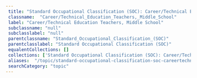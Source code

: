 ```yaml
--- 
 title: "Standard Occupational Classification (SOC): Career/Technical Education Teachers, Middle School" 
 classname:  "Career/Technical_Education_Teachers,_Middle_School" 
 label: "Career/Technical Education Teachers, Middle School" 
 subclassname: "null" 
 subclasslabel: "null" 
 parentclassname: "Standard_Occupational_Classification_(SOC)" 
 parentclasslabel: "Standard Occupational Classification (SOC)" 
 equalentCollections: [] 
 collections: ['Standard Occupational Classification (SOC): Career/Technical Education Teachers, Middle School']
 aliases:  "/topic/standard-occupational-classification-soc-careertechnical-education-teachers-middle-school"  
 searchCategory: "topic" 
---
```

